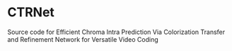 # CTRNet
Source code for Efficient Chroma Intra Prediction Via Colorization Transfer and Refinement Network for Versatile Video Coding
